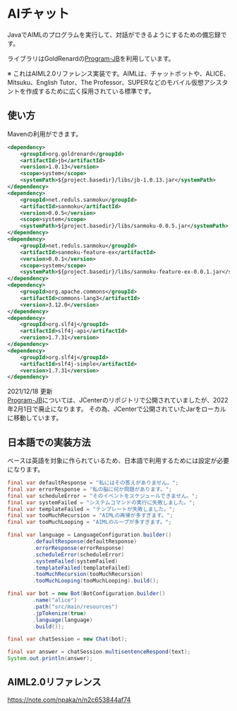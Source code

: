 # AIチャット

JavaでAIMLのプログラムを実行して、対話ができるようにするための備忘録です。

ライブラリはGoldRenardの[Program-JB](https://github.com/GoldRenard/Program-JB)を利用しています。

※ これはAIML2.0リファレンス実装です。AIMLは、チャットボットや、ALICE、Mitsuku、English Tutor、The Professor、SUPERなどのモバイル仮想アシスタントを作成するために広く採用されている標準です。

## 使い方

Mavenの利用ができます。
```xml
<dependency>
    <groupId>org.goldrenard</groupId>
    <artifactId>jb</artifactId>
    <version>1.0.13</version>
    <scope>system</scope>
    <systemPath>${project.basedir}/libs/jb-1.0.13.jar</systemPath>
</dependency>
<dependency>
    <groupId>net.reduls.sanmoku</groupId>
    <artifactId>sanmoku</artifactId>
    <version>0.0.5</version>
    <scope>system</scope>
    <systemPath>${project.basedir}/libs/sanmoku-0.0.5.jar</systemPath>
</dependency>
<dependency>
    <groupId>net.reduls.sanmoku</groupId>
    <artifactId>sanmoku-feature-ex</artifactId>
    <version>0.0.1</version>
    <scope>system</scope>
    <systemPath>${project.basedir}/libs/sanmoku-feature-ex-0.0.1.jar</systemPath>
</dependency>
<dependency>
    <groupId>org.apache.commons</groupId>
    <artifactId>commons-lang3</artifactId>
    <version>3.12.0</version>
</dependency>
<dependency>
    <groupId>org.slf4j</groupId>
    <artifactId>slf4j-api</artifactId>
    <version>1.7.31</version>
</dependency>
<dependency>
    <groupId>org.slf4j</groupId>
    <artifactId>slf4j-simple</artifactId>
    <version>1.7.31</version>
</dependency>
```

2021/12/18 更新<br>
[Program-JB](https://github.com/GoldRenard/Program-JB)については、JCenterのリポジトリで公開されていましたが、2022年2月1日で廃止になります。
その為、JCenterで公開されていたJarをローカルに移動しています。 

## 日本語での実装方法
ベースは英語を対象に作られているため、日本語で利用するためには設定が必要になります。

```java
final var defaultResponse = "私にはその答えがありません。";
final var errorResponse = "私の脳に何か問題があります。";
final var scheduleError = "そのイベントをスケジュールできません。";
final var systemFailed = "システムコマンドの実行に失敗しました。";
final var templateFailed = "テンプレートが失敗しました。";
final var tooMuchRecursion = "AIMLの再帰が多すぎます。";
final var tooMuchLooping = "AIMLのループが多すぎます。";

final var language = LanguageConfiguration.builder()
        .defaultResponse(defaultResponse)
        .errorResponse(errorResponse)
        .scheduleError(scheduleError)
        .systemFailed(systemFailed)
        .templateFailed(templateFailed)
        .tooMuchRecursion(tooMuchRecursion)
        .tooMuchLooping(tooMuchLooping).build();

final var bot = new Bot(BotConfiguration.builder()
        .name("alice")
        .path("src/main/resources")
        .jpTokenize(true)
        .language(language)
        .build());

final var chatSession = new Chat(bot);

final var answer = chatSession.multisentenceRespond(text);
System.out.println(answer);
```

## AIML2.0リファレンス
https://note.com/npaka/n/n2c653844af74
